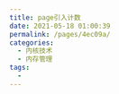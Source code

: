 ```yaml
---
title: page引入计数
date: 2021-05-18 01:00:39
permalink: /pages/4ec09a/
categories:
  - 内核技术
  - 内存管理
tags:
  - 
---
```

